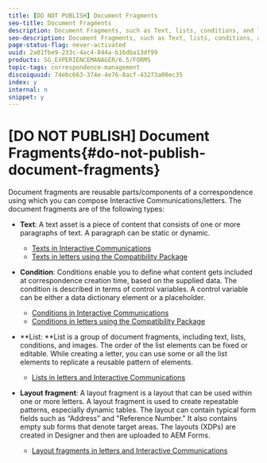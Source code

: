 ```yaml
---
title: [DO NOT PUBLISH] Document Fragments
seo-title: Document Fragments
description: Document Fragments, such as Text, lists, conditions, and layout fragments, in Correspondence Management let you form the static, dynamic, and repeatable components of customer correspondence.
seo-description: Document Fragments, such as Text, lists, conditions, and layout fragments, in Correspondence Management let you form the static, dynamic, and repeatable components of customer correspondence.
page-status-flag: never-activated
uuid: 2a01fbe9-233c-4ac4-844a-b16dba13df99
products: SG_EXPERIENCEMANAGER/6.5/FORMS
topic-tags: correspondence-management
discoiquuid: 74ebc663-374e-4e76-8acf-43273a00ec35
index: y
internal: n
snippet: y
---
```


# [DO NOT PUBLISH] Document Fragments{#do-not-publish-document-fragments}

Document fragments are reusable parts/components of a correspondence using which you can compose Interactive Communications/letters. The document fragments are of the following types:

* **Text**: A text asset is a piece of content that consists of one or more paragraphs of text. A paragraph can be static or dynamic.

    * [Texts in Interactive Communications](../../../forms/using/texts-interactive-communications.md)
    * [Texts in letters using the Compatibility Package](/forms/using/cm-texts.md)

* **Condition**: Conditions enable you to define what content gets included at correspondence creation time, based on the supplied data. The condition is described in terms of control variables. A control variable can be either a data dictionary element or a placeholder.

    * [Conditions in Interactive Communications](../../../forms/using/conditions-interactive-communications.md)
    * [Conditions in letters using the Compatibility Package](/forms/using/cm-conditions.md)

* **List: **List is a group of document fragments, including text, lists, conditions, and images. The order of the list elements can be fixed or editable. While creating a letter, you can use some or all the list elements to replicate a reusable pattern of elements.

    * [Lists in letters and Interactive Communications](/forms/using/cm-lists.md)

* **Layout fragment**: A layout fragment is a layout that can be used within one or more letters. A layout fragment is used to create repeatable patterns, especially dynamic tables. The layout can contain typical form fields such as “Address” and "Reference Number." It also contains empty sub forms that denote target areas. The layouts (XDPs) are created in Designer and then are uploaded to AEM Forms.

    * [Layout fragments in letters and Interactive Communications](/forms/using/cm-layout-fragments.md)

